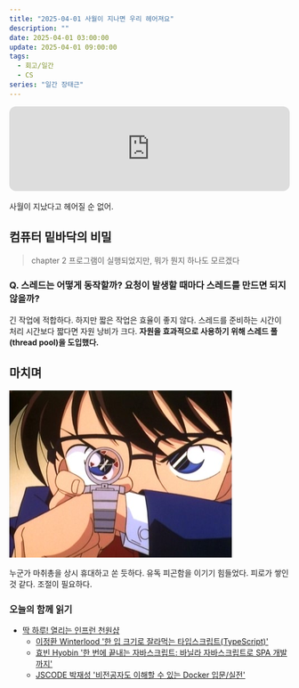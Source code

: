 ```yaml
---
title: "2025-04-01 사월이 지나면 우리 헤어져요"
description: ""
date: 2025-04-01 03:00:00
update: 2025-04-01 09:00:00
tags:
  - 회고/일간
  - CS
series: "일간 장태근" 
---
```


<iframe style="border-radius:12px" src="https://open.spotify.com/embed/track/5lEvC4905fBtL9GjJKionT?utm_source=generator" width="100%" height="152" frameBorder="0" allowfullscreen="" allow="autoplay; clipboard-write; encrypted-media; fullscreen; picture-in-picture" loading="lazy"></iframe>

사월이 지났다고 헤어질 순 없어.

## 컴퓨터 밑바닥의 비밀

> chapter 2 프로그램이 실행되었지만, 뭐가 뭔지 하나도 모르겠다

### Q. 스레드는 어떻게 동작할까? 요청이 발생할 때마다 스레드를 만드면 되지 않을까?

긴 작업에 적합하다. 하지만 짧은 작업은 효율이 좋지 않다. 스레드를 준비하는 시간이 처리 시간보다 짧다면 자원 낭비가 크다. **자원을 효과적으로 사용하기 위해 스레드 풀(thread pool)을 도입했다.**

## 마치며

![마취총을 몇 번 맞았을까? <출처: 명탐정 코난>](detective-conan.jpg)

누군가 마취총을 상시 휴대하고 쏜 듯하다. 유독 피곤함을 이기기 힘들었다. 피로가 쌓인 것 같다. 조절이 필요하다.

### 오늘의 함께 읽기

- [딱 하루! 열리는 인프런 천원샵](https://www.inflearn.com/tag-curation/common_tag/aprilfoolsday2504)
  - [이정환 Winterlood '한 입 크기로 잘라먹는 타입스크립트(TypeScript)'](https://inf.run/EvrS5)
  - [효빈 Hyobin '한 번에 끝내는 자바스크립트: 바닐라 자바스크립트로 SPA 개발까지'](https://inf.run/9vjKE)
  - [JSCODE 박재성 '비전공자도 이해할 수 있는 Docker 입문/실전'](https://inf.run/GvHgg)
